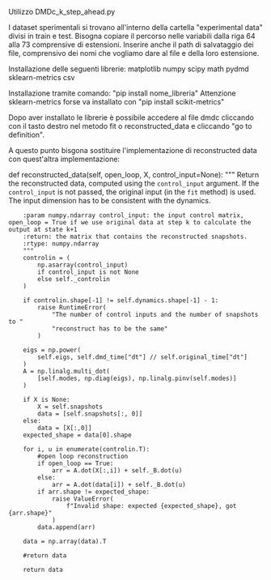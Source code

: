 Utilizzo DMDc_k_step_ahead.py

I dataset sperimentali si trovano all'interno della cartella "experimental data" divisi in train e test. Bisogna copiare il percorso nelle variabili dalla riga 64 alla 73 comprensive di estensioni.
Inserire anche il path di salvataggio dei file, comprensivo dei nomi che vogliamo dare al file e della loro estensione.


Installazione delle seguenti librerie:
  matplotlib
  numpy
  scipy
  math
  pydmd
  sklearn-metrics
  csv

Installazione tramite comando: "pip install nome_libreria"
Attenzione sklearn-metrics forse va installato con "pip install scikit-metrics"

Dopo aver installato le librerie è possibile accedere al file dmdc cliccando con il tasto destro nel metodo fit o reconstructed_data e cliccando "go to definition". 

A questo punto bisgona sostituire l'implementazione di reconstructed data con quest'altra implementazione:


 def reconstructed_data(self, open_loop, X, control_input=None):
        """
        Return the reconstructed data, computed using the `control_input`
        argument. If the `control_input` is not passed, the original input (in
        the `fit` method) is used. The input dimension has to be consistent
        with the dynamics.

        :param numpy.ndarray control_input: the input control matrix, open_loop = True if we use original data at step k to calculate the output at state k+1
        :return: the matrix that contains the reconstructed snapshots.
        :rtype: numpy.ndarray
        """
        controlin = (
            np.asarray(control_input)
            if control_input is not None
            else self._controlin
        )

        if controlin.shape[-1] != self.dynamics.shape[-1] - 1:
            raise RuntimeError(
                "The number of control inputs and the number of snapshots to "
                "reconstruct has to be the same"
            )

        eigs = np.power(
            self.eigs, self.dmd_time["dt"] // self.original_time["dt"]
        )
        A = np.linalg.multi_dot(
            [self.modes, np.diag(eigs), np.linalg.pinv(self.modes)]    
        )

        if X is None:
            X = self.snapshots
            data = [self.snapshots[:, 0]]
        else:
            data = [X[:,0]]
        expected_shape = data[0].shape

        for i, u in enumerate(controlin.T):
            #open loop reconstruction 
            if open_loop == True:
                arr = A.dot(X[:,i]) + self._B.dot(u)
            else:
                arr = A.dot(data[i]) + self._B.dot(u)
            if arr.shape != expected_shape:
                raise ValueError(
                    f"Invalid shape: expected {expected_shape}, got {arr.shape}"
                )
            data.append(arr)

        data = np.array(data).T

        #return data

        return data
